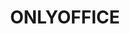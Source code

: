---
description: |
  <div style="font-size: 16px; line-height: 19px; padding-bottom: 16px;">ONLYOFFICE is an open-source project with the focus on advanced and secure document processing trusted by over 7 million users worldwide.</div>
  <h2 style="color: #FF6F3D; font-size: 32px; line-height: 39px; margin: 0;">Designed to make collaboration easy</h2>
  <div style="display: -webkit-box; display: -webkit-flex; display: -ms-flexbox; display: flex;">
    <div style="font-size: 14px; line-height: 18px; padding-top: 36px; width: 700px;">
        <img src="/stands/onlyoffice/onlyoffice_docs.svg"/>
        <br/>
      <div style="padding: 10px 0;">
        <b style="color: #FF6F3D; font-size: 18px; font-weight: 400;">ONLYOFFICE Docs:</b> powerful online editors for text documents, spreadsheets, and presentations to use within any sync&share and DMS service or embed into your own solution (AGPL v.3).
      </div>
      <ul style="color: #FF6F3D; margin-bottom: 14px; padding-left: 30px;">
        <li style="padding-bottom: 8px;">
          <span style="color: #333333;">Highest compatibility with OOXML formats</span>
        </li>
        <li style="padding-bottom: 8px;">
          <span style="color: #333333;">Support for all popular formats, including ODF, TXT, PDF, RTF, CSV, etc.</span>
        </li>
        <li style="padding-bottom: 8px;">
          <span style="color: #333333;">Expert-level editing functionality (+ collection of plugins)</span>
        </li>
        <li style="padding-bottom: 8px;">
          <span style="color: #333333;">Seamless collaboration (real-time and paragraph-locking co-editing modes, comments, mentions, track changes, built-in chat, doc comparison, version history)</span>
        </li>
        <li style="padding-bottom: 8px;">
          <span style="color: #333333;">Flexible document permissions (read-only, review, comment, fill forms, custom filter)</span>
        </li>
        <li style="padding-bottom: 8px;">
          <span style="color: #333333;">Data security and control (private server deployment, data encryption, JWT, configurable cache lifetime, restriction on copying/downloading/printing, watermarking)</span>
        </li>
        <li style="padding-bottom: 8px;">
          <span style="color: #333333;">Multiple distribution formats (.deb, .rpm, Docker, snap, UCS app, Cloudron, AMI, DigitalOcean 1-Click app, Kubernetes)</span>
        </li>
      </ul>
      <div>
        <div style="padding-bottom: 5px;">
          <a href="https://www.onlyoffice.com/office-suite.aspx" target="_blank" title="Visit ONLYOFFICE website">Full description of ONLYOFFICE Docs</a>
        </div>
        <div style="padding-bottom: 5px;">
          <a href="https://www.youtube.com/watch?v=1BdW8vj9DJI&t" target="_blank" title="Watch on TouTube">Video presentation</a>
        </div>
        <div>
          <a href="https://www.onlyoffice.com/download.aspx#docs" target="_blank" title="Visit ONLYOFFICE website">Download ONLYOFFICE Docs</a>
        </div>
      </div>
    </div>
    <div>
    <img src="/stands/onlyoffice/oo_docs.png" />
    </div>
  </div>

  <div style=" display: flex; display: -webkit-box; display: -webkit-flex; display:-ms-flexbox; display: flex;">
    <div style="font-size: 14px; line-height: 18px; padding-top: 36px;">
        <img src="/stands/onlyoffice/onlyoffice_groups.svg"/>
        <br/>
      <div style="padding: 10px 0;">
        <b style="color: #FF6F3D; font-size: 18px; font-weight: 400;">ONLYOFFICE Groups:</b> self-hosted online collaboration platform which comprises multiple productivity tools along with the admin panel (Apache 2.0).
      </div>
      <ul style="color: #FF6F3D; margin-bottom: 14px; padding-left: 30px;">
        <li style="padding-bottom: 8px;">
          <span style="color: #333333;">Completely free and open-source</span>
        </li>
        <li style="padding-bottom: 8px;">
          <span style="color: #333333;">Full set of productivity tools (document and file management with the integrated multimedia player, project management system, mail, CRM, calendars, blogs, forums, wiki, polls, bookmarks, etc.)</span>
        </li>
        <li style="padding-bottom: 8px;">
          <span style="color: #333333;">Connecting external services for logging, signing, authentication, storage, and more</span>
        </li>
        <li style="padding-bottom: 8px;">
          <span style="color: #333333;">Custom modules</span>
        </li>
        <li style="padding-bottom: 8px;">
          <span style="color: #333333;">Intuitive admin panel for easy platform management and configuration</span>
        </li>
        <li style="padding-bottom: 8px;">
          <span style="color: #333333;">Data security (HTTPS, encryption at rest, 2FA, login history, audit trail, data backups, etc.)</span>
        </li>
        <li style="padding-bottom: 8px;">
          <span style="color: #333333;">Multitenancy</span>
        </li>
        <li style="padding-bottom: 8px;">
          <span style="color: #333333;">Branding options (built-in color themes, replacing logos, titles, links)</span>
        </li>
        <li style="padding-bottom: 8px;">
          <span style="color: #333333;">Easy start (available as .deb, .rpm, .exe, Docker image)</span>
        </li>
      </ul>
      <div>
        <div style="padding-bottom: 5px;">
          <a href="https://www.onlyoffice.com/collaboration-platform.aspx" target="_blank" title="Visit ONLYOFFICE website">Full description of ONLYOFFICE Groups</a>
        </div>
        <div style="padding-bottom: 5px;">
          <a href="https://www.youtube.com/watch?v=Ymg_EmvuHA0&t" target="_blank" title="Watch on TouTube">Video presentation</a>
        </div>
        <div>
          <a href="https://www.onlyoffice.com/download.aspx#groups" target="_blank" title="Visit ONLYOFFICE website">Download ONLYOFFICE Groups</a>
        </div>
      </div>
    </div>
    <div>
    <img src="/stands/onlyoffice/oo_groups.png" />
    </div>
  </div>

  <div style=" display: flex; display: -webkit-box; display: -webkit-flex; display:-ms-flexbox; display: flex;">
    <div style="font-size: 14px; line-height: 18px; padding-top: 36px; max-width: 700px;">
        <img src="/stands/onlyoffice/onlyoffice_workspace.svg"/>
        <br/>
      <div style="padding: 10px 0;">
        <b style="color: #FF6F3D; font-size: 18px; font-weight: 400;">ONLYOFFICE Workspace:</b> a complete self-hosted solution for team management and collaboration.
      </div>
      <ul style="color: #FF6F3D; margin-bottom: 14px; padding-left: 30px;">
        <li style="padding-bottom: 8px;">
          <span style="color: #333333;">All apps in one bundle (ONLYOFFICE Docs, Groups, Mail Server for corporate mailboxes and Talk for instant messages)</span>
        </li>
        <li style="padding-bottom: 8px;">
          <span style="color: #333333;">Reinforced data security (3 levels of encryption - at rest / in transit / E2EE, 2FA, SSO, LDAP, authentication filtering and monitoring, data backup and recovery, and more)</span>
        </li>
        <li style="padding-bottom: 8px;">
          <span style="color: #333333;">Compliance with security standards (GDPR, HIPAA)</span>
        </li>
        <li style="padding-bottom: 8px;">
          <span style="color: #333333;">Private Rooms for true end-to-end encrypted doc storing, editing, and co-authoring</span>
        </li>
        <li style="padding-bottom: 8px;">
          <span style="color: #333333;">Seamless administration and customization</span>
        </li>
        <li style="padding-bottom: 8px;">
          <span style="color: #333333;">Branding</span>
        </li>
        <li style="padding-bottom: 8px;">
          <span style="color: #333333;">Multitenancy</span>
        </li>
        <li style="padding-bottom: 8px;">
          <span style="color: #333333;">Different ways to deploy ( .deb, .rpm, .exe, Docker image, Docker script, AMI, OVHcloud Marketplace)</span>
        </li>
      </ul>
      <div>
        <div style="padding-bottom: 5px;">
          <a href="https://www.onlyoffice.com/workspace.aspx" target="_blank" title="Visit ONLYOFFICE website">Full description of ONLYOFFICE Workspace</a>
        </div>
        <div style="padding-bottom: 5px;">
          <a href="https://www.youtube.com/watch?v=gBP8Xk3JIss&t" target="_blank" title="Watch on TouTube">Video presentation</a>
        </div>
        <div>
          <a href="https://www.onlyoffice.com/download.aspx#bundles" target="_blank" title="Visit ONLYOFFICE website">Download ONLYOFFICE Workspace</a>
        </div>
      </div>
    </div>
    <div style="text-align: center; width: 410px;">
    <img src="/stands/onlyoffice/oo_workspace.svg" />
    </div>
  </div>
  
layout: stand
logo: stands/onlyoffice/logo.png
new_this_year: |
  <div style="max-width: 700px;">
    <div style="font-size: 16px; line-height: 19px; padding-bottom: 20px;">
      In 2020, we made lots of useful enhancements in all ONLYOFFICE solutions.
    </div>
    <div style="line-height: 18px;">
      <h5 style="color: #FF6F3D; font-size: 16px; line-height: 20px; margin: 0; padding: 0 0 10px;">
        More efficient collaboration:
      </h5>
      <ul style="color: #FF6F3D; margin-bottom: 20px; padding-left: 30px;">
        <li style="padding-bottom: 8px;">
          <span style="color: #333333;"><b>Custom filter</b> access permission that allows hiding the data you don’t want to show before sharing your spreadsheet.</span>
        </li>
        <li style="padding-bottom: 8px;">
          <span style="color: #333333;"><b>Sheet View</b> option that allows creating a filter that only changes your view of the data, without affecting your collaborators.</span>
        </li>
        <li style="padding-bottom: 8px;">
          <span style="color: #333333;"><b>Document comparison</b> that allows quickly comparing two docs and see differences between them with revision marks, accept/reject/merge the changes.</span>
        </li>
      </ul>

      <h5 style="color: #FF6F3D; font-size: 16px; line-height: 20px; margin: 0; padding: 0 0 10px;">
        New productivity features in ONLYOFFICE Docs:
      </h5>
      <ul style="color: #FF6F3D; margin-bottom: 20px; padding-left: 30px;">
        <li style="padding-bottom: 8px;">
          <span style="color: #333333;">Pivot tables, conditional formatting for viewing, slicers for formatted tables in spreadsheets.</span>
        </li>
        <li style="padding-bottom: 8px;">
          <span style="color: #333333;">Mirror and gutter margins, endnotes and cross-references in docs.</span>
        </li>
        <li style="padding-bottom: 8px;">
          <span style="color: #333333;">New plugins Zotero, Mendeley, Autocomplete, Telegram, HTML, Word Count, Typograf.</span>
        </li>
      </ul>

      <h5 style="color: #FF6F3D; font-size: 16px; line-height: 20px; margin: 0; padding: 0 0 10px;">
        New security features:
      </h5>
      <ul style="color: #FF6F3D; margin-bottom: 20px; padding-left: 30px;">
        <li style="padding-bottom: 8px;">
          <span style="color: #333333;">Storage encryption at rest.</span>
        </li>
        <li style="padding-bottom: 8px;">
          <span style="color: #333333;">The first version of <a href="https://www.onlyoffice.com/private-rooms.aspx" target="_blank" title="Visit ONLYOFFICE website">Private Rooms</a> which are protected workplaces where every symbol you type is encrypted using the unbreakable AES-256 algorithm, even if you are co-editing documents with your teammates in real-time.</span>
        </li>
      </ul>

      <h5 style="color: #FF6F3D; font-size: 16px; line-height: 20px; margin: 0; padding: 0 0 10px;">
        Product portfolio changes:
      </h5>
      <div style="padding: 0 0 10px;">
        ONLYOFFICE Groups released under Apache 2.0 what allows modifying and distributing it without limitations. It can be easily deployed in a few steps and integrated into any product ecosystem. 
      </div>

      <h5 style="color: #FF6F3D; font-size: 16px; line-height: 20px; margin: 0; padding: 0 0 10px;">
        Integrations
      </h5>
      <ul style="color: #FF6F3D; margin-bottom: 20px; padding-left: 30px;">
        <li style="padding-bottom: 8px;">
          <span style="color: #333333;">Multiple enhancements for the existing integrations, especially with Nextcloud and ownCloud.</span>
        </li>
        <li style="padding-bottom: 8px;">
          <span style="color: #333333;">New connectors for HumHub, Plone, and Nuxeo.</span>
        </li>
      </ul>

      <div style="font-size: 16px; line-height: 19px; padding-bottom: 50px;">
        For now, we’re working on multi-functional forms that will allow quickly building any complex document template online.
      </div>

      <h4 style="color: #FF6F3D; font-size: 24px; line-height: 30px; margin: 0; padding: 0 0 10px;">
        Useful links
      </h4>
      <div style="padding: 0 0 20px 30px;">
        <div style="padding-bottom: 5px;">
          <a href="https://www.onlyoffice.com/for-developers.aspx" target="_blank" title="Visit ONLYOFFICE website">ONLYOFFICE for developers</a>
        </div>
        <div style="padding-bottom: 5px;">
          <a href="https://api.onlyoffice.com/" target="_blank" title="Visit ONLYOFFICE website">ONLYOFFICE API docs</a>
        </div>
        <div style="padding-bottom: 5px;">
          <a href="https://github.com/ONLYOFFICE" target="_blank" title="Visit GitHub">Source code on GitHub</a>
        </div>
        <div style="padding-bottom: 5px;">
          <a href="https://www.onlyoffice.com/contribute.aspx" target="_blank" title="Visit ONLYOFFICE website">Contribute to the ONLYOFFICE project</a>
        </div>
        <div style="padding-bottom: 5px;">
          <a href="https://www.onlyoffice.com/for-hosting-providers.aspx" target="_blank" title="Visit ONLYOFFICE website">ONLYOFFICE for hosting providers</a>
        </div>
        <div style="padding-bottom: 5px;">
          <a href="https://www.onlyoffice.com/download-desktop.aspx" target="_blank" title="Visit ONLYOFFICE website">Free desktop editors and mobile apps</a>
        </div>
        <div style="padding-bottom: 5px;">
          <a href="https://www.onlyoffice.com/all-connectors.aspx" target="_blank" title="Visit ONLYOFFICE website">Available integrations</a>
        </div>
      </div>

      <h4 style="color: #FF6F3D; font-size: 24px; line-height: 30px; margin: 0; padding: 0 0 10px;">
        Contact us to discuss any questions
      </h4>
      <div style="padding: 0 0 20px 30px;">
        <div style="padding-bottom: 5px;">
          <a href="https://www.onlyoffice.com" target="_blank" title="Visit ONLYOFFICE website">www.onlyoffice.com</a>
        </div>
        <div style="padding-bottom: 5px;">
          <a href="https://github.com/ONLYOFFICE" target="_blank" title="Visit GitHub">github.com/ONLYOFFICE</a>
        </div>
        <div style="padding-bottom: 5px;">
          <a href="mailto:sales@onlyoffice.com">sales@onlyoffice.com</a>
        </div>
        <div style="padding-bottom: 5px;">
          <a href="mailto:support@onlyoffice.com">support@onlyoffice.com</a>
        </div>
      </div>

      <h4 style="color: #FF6F3D; font-size: 24px; line-height: 30px; margin: 0; padding: 0 0 20px;">
        Our social media channels
      </h4>
      <div style="padding-bottom: 30px;">
        <div style="display: inline-block; padding: 0 20px 5px 0;">
          <a href="https://www.onlyoffice.com/blog/" target="_blank" title="Read ONLYOFFICE blog">
            <img src="/stands/onlyoffice/oo_blog.svg" alt="Blog"/>
          </a>
        </div>
        <div style="display: inline-block; padding: 0 20px 5px 0;">
          <a href="https://fosstodon.org/@ONLYOFFICE" target="_blank" title="Follow us on Fosstodon">
            <img src="/stands/onlyoffice/oo_fosstodon.svg" alt="Fosstodon"/>
          </a>
        </div>
        <div style="display: inline-block; padding: 0 20px 5px 0;">
          <a href="https://twitter.com/only_office" target="_blank" title="Follow us on Twitter">
            <img src="/stands/onlyoffice/oo_twitter.svg" alt="Twitter"/>
          </a>
        </div>
        <div style="display: inline-block; padding: 0 20px 5px 0;">
          <a href="https://www.facebook.com/ONLYOFFICE-833032526736775" target="_blank" title="Follow us on Facebook">
            <img src="/stands/onlyoffice/oo_facebook.svg" alt="Facebook"/>
          </a>
        </div>
        <div style="display: inline-block; padding: 0 20px 5px 0;">
          <a href="https://www.youtube.com/user/onlyofficeTV" target="_blank" title="Follow us on YouTube">
            <img src="/stands/onlyoffice/oo_youtube.svg" alt="YouTube"/>
          </a>
        </div>
        <div style="display: inline-block; padding: 0 20px 5px 0;">
          <a href="https://www.instagram.com/the_onlyoffice/" target="_blank" title="Follow us on Instagram">
            <img src="/stands/onlyoffice/oo_instagram.svg" alt="Instagram"/>
          </a>
        </div>
      </div>
    </div>
  </div>
showcase: |
  <div style="font-size: 16px; line-height: 19px; padding-bottom: 16px;">
    Our goal is to make secure and reliable open-source software available for everybody. Come join us to exchange experiences and ideas and contribute to further FOSS development!
  </div>
  <div style="font-size: 20px; font-weight: 700; line-height: 23px;">
    Our program at FOSDEM:
  </div>

  <div style="border-bottom: 1px solid #DFDFDF; font-size: 16px; font-weight: 600; line-height: 19px; padding: 20px 0 10px;">
    Saturday
  </div>
  <table>
    <tr>
      <td style="padding: 10px 24px 0 0; vertical-align: top; white-space: nowrap;">
        15:00 - 15:30:
      </td>
      <td style="padding: 10px 20px 0 0;">
        Our talk ‘<a href="https://fosdem.org/2021/schedule/event/onlyofficeultimatesecurity/" target="_blank">ONLYOFFICE: How to provide ultimate security for real-time document collaboration</a>’ in the D.collab devroom, presented by Alex Mikheev.
      </td>
    </tr>
    <tr>
      <td style="padding: 10px 24px 0 0; vertical-align: top; white-space: nowrap;">
        entire day:
      </td>
      <td style="padding: 10px 20px 0 0;">
        We’re available at our virtual stand to answer all your questions.
      </td>
    </tr>
  </table>

  <div style="border-bottom: 1px solid #DFDFDF; font-size: 16px; font-weight: 600; line-height: 19px; padding: 20px 0 10px;">
    Sunday
  </div>
  <table style="margin-bottom: 26px;">
    <tr>
      <td style="min-width: 111px; padding: 10px 24px 0 0; vertical-align: top; white-space: nowrap;">
        entire day:
      </td>
      <td style="padding-top: 10px;">
        We’re available at our virtual stand to answer all your questions.
      </td>
    </tr>
  </table>
themes:
- Office suites and productivity
title: ONLYOFFICE
website: https://www.onlyoffice.com/
show_on_overview: true
chatroom: onlyoffice
---
